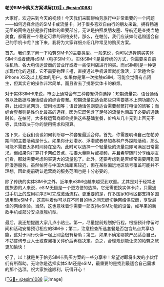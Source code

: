 **帕劳SIM卡购买方案详解[[TG💪+ @esim1088](https://t.me/s/esim1088)]**

大家好，欢迎来到今天的视频！今天我们来聊聊帕劳旅行中非常重要的一个问题——如何选择合适的SIM卡或流量卡。对于很多喜欢自由行的朋友来说，拥有畅通无阻的网络连接是旅行体验的重要部分。无论是拍照发朋友圈、导航还是查找当地美食，都需要一个稳定可靠的网络支持。那么，在帕劳，我们应该如何选购适合自己的手机卡呢？接下来，我将为大家详细介绍几种常见的购买方案。

首先，我们来了解一下帕劳SIM卡的主要类型。一般来说，你可以选择购买实体SIM卡或者使用eSIM（电子SIM卡）。实体SIM卡是最传统的方式，你需要亲自前往机场、各大电信运营商的营业厅或者一些便利店进行购买。而eSIM则是一种更加现代化的选择，它不需要物理卡槽，直接通过手机设置就能激活，非常适合像iPhone XS及以上版本的用户。如果你是第一次接触eSIM，可能会觉得有点陌生，但其实它的操作非常简单，而且省去了携带实体卡的麻烦。

对于实体SIM卡来说，市面上通常会有三种套餐供你选择：短期流量包、语音通话包以及数据与通话结合的综合套餐。短期流量包适合那些只需要基本上网功能的人群，比如浏览网页、使用地图等；语音通话包则更适合需要频繁打电话的旅客；而综合套餐则是性价比最高的选择，因为它既包含了足够的流量也涵盖了必要的通话时长。在帕劳，大多数运营商都会提供这些基础套餐，价格从几十元到上百元不等，具体取决于你的使用需求和预算。

接下来，让我们谈谈如何判断哪一种套餐最适合你。首先，你需要明确自己在帕劳期间的主要活动是什么。如果你计划潜水、浮潜或者参加各种户外探险活动，那么可能不需要太多时间待在室内，此时可以选择一个轻量级的流量包即可满足日常需求。但如果你打算打卡网红景点、拍摄大量照片或视频，并且希望随时分享给朋友们看，那就需要考虑购买更大的流量包了。此外，还要考虑到是否经常需要用到国际漫游服务。虽然帕劳与中国大陆距离较近，但在某些偏远地区信号覆盖可能并不理想，因此提前确认运营商的服务范围也是十分必要的。

除了传统的实体SIM卡之外，近年来eSIM也越来越受到欢迎。尤其是对于经常出国旅游的人来说，eSIM无疑是一个更方便的选择。它无需更换实体卡片，只需通过手机上的应用程序即可完成激活流程。更重要的是，许多国家和地区都支持多国通用型eSIM卡，这意味着你可以在不同目的地之间无缝切换网络供应商，享受最佳的网络体验。当然，这也意味着你需要一部支持eSIM功能的设备，如苹果的新款手机或部分安卓旗舰机型。

最后，我还想提醒大家几点小贴士。第一，尽量提前规划好行程，根据预计停留时间和活动安排预订相应的SIM卡；第二，注意检查所选套餐是否包含热点共享功能，这对于同行伙伴一起上网会很有帮助；第三，如果不确定哪款产品适合自己，不妨咨询专业人士或查阅相关评价后再做决定。总之，合理规划能让您的帕劳之旅更加愉快！

好了，以上就是关于帕劳SIM卡购买方案的一些分享啦！希望对即将出发的小伙伴们有所帮助。无论你是选择实体SIM还是eSIM，最重要的是找到最适合自己需求的那个选项。祝大家旅途顺利，玩得开心！

[[TG💪+ @esim1088](https://t.me/s/esim1088) ![Image](https://i.postimg.cc/4NQfJmqS/Snipaste-2025-05-13-00-14-12.png)]